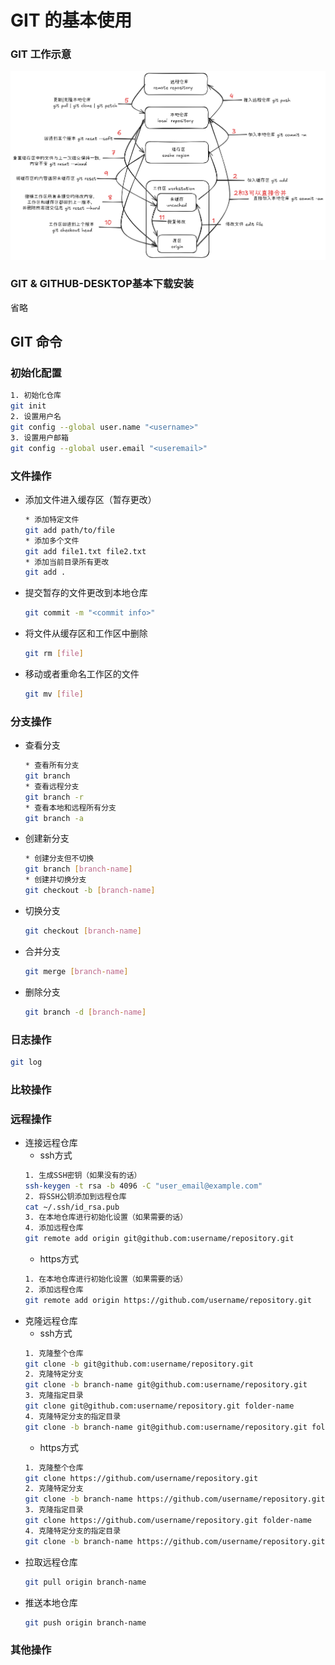 # GIT 的基本使用
### GIT 工作示意
![alt text](<git workflow schematic.png>)
### GIT & GITHUB-DESKTOP基本下载安装
省略
## GIT 命令
### 初始化配置
``` bash
1. 初始化仓库
git init
2. 设置用户名
git config --global user.name "<username>"
3. 设置用户邮箱
git config --global user.email "<useremail>"
```
### 文件操作
* 添加文件进入缓存区（暂存更改）
    ``` bash 
    * 添加特定文件
    git add path/to/file
    * 添加多个文件
    git add file1.txt file2.txt
    * 添加当前目录所有更改
    git add .
    ```
* 提交暂存的文件更改到本地仓库
    ``` bash 
    git commit -m "<commit info>"
    ```
* 将文件从缓存区和工作区中删除
    ``` bash 
    git rm [file]
    ```
* 移动或者重命名工作区的文件
    ``` bash 
    git mv [file]
    ```
### 分支操作
* 查看分支
    ``` bash 
    * 查看所有分支
    git branch 
    * 查看远程分支
    git branch -r
    * 查看本地和远程所有分支
    git branch -a 
    ```
* 创建新分支
    ``` bash 
    * 创建分支但不切换
    git branch [branch-name]
    * 创建并切换分支
    git checkout -b [branch-name]
    ```
* 切换分支
    ``` bash 
    git checkout [branch-name]
    ```
* 合并分支
    ```bash
    git merge [branch-name]
    ```
* 删除分支
    ```bash
    git branch -d [branch-name]
    ```
### 日志操作
``` bash
git log  
```
### 比较操作

### 远程操作
- 连接远程仓库
    * ssh方式   
    ``` bash 
    1. 生成SSH密钥（如果没有的话）
    ssh-keygen -t rsa -b 4096 -C "user_email@example.com"
    2. 将SSH公钥添加到远程仓库
    cat ~/.ssh/id_rsa.pub
    3. 在本地仓库进行初始化设置（如果需要的话）
    4. 添加远程仓库
    git remote add origin git@github.com:username/repository.git
    ```
    * https方式
    ```bash
    1. 在本地仓库进行初始化设置（如果需要的话）
    2. 添加远程仓库
    git remote add origin https://github.com/username/repository.git
    ```
- 克隆远程仓库
    * ssh方式
    ``` bash
    1. 克隆整个仓库
    git clone -b git@github.com:username/repository.git
    2. 克隆特定分支
    git clone -b branch-name git@github.com:username/repository.git 
    3. 克隆指定目录
    git clone git@github.com:username/repository.git folder-name
    4. 克隆特定分支的指定目录
    git clone -b branch-name git@github.com:username/repository.git folder-name
    ```
    * https方式
    ``` bash
    1. 克隆整个仓库
    git clone https://github.com/username/repository.git
    2. 克隆特定分支
    git clone -b branch-name https://github.com/username/repository.git
    3. 克隆指定目录
    git clone https://github.com/username/repository.git folder-name
    4. 克隆特定分支的指定目录
    git clone -b branch-name https://github.com/username/repository.git folder-name
    ```
- 拉取远程仓库
    ``` bash
    git pull origin branch-name
    ```
- 推送本地仓库
    ``` bash
    git push origin branch-name
    ```
### 其他操作